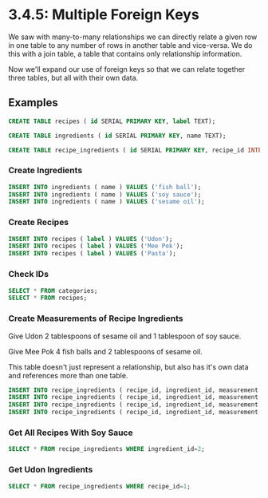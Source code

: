 # 3.4.5: Multiple Foreign Keys



We saw with many-to-many relationships we can directly relate a given row in one table to any number of rows in another table and vice-versa. We do this with a join table, a table that contains only relationship information. 

Now we'll expand our use of foreign keys so that we can relate together three tables, but all with their own data.

## Examples

```sql
CREATE TABLE recipes ( id SERIAL PRIMARY KEY, label TEXT);

CREATE TABLE ingredients ( id SERIAL PRIMARY KEY, name TEXT);

CREATE TABLE recipe_ingredients ( id SERIAL PRIMARY KEY, recipe_id INTEGER, ingredient_id INTEGER, measurement TEXT);
```

### Create Ingredients

```sql
INSERT INTO ingredients ( name ) VALUES ('fish ball');
INSERT INTO ingredients ( name ) VALUES ('soy sauce');
INSERT INTO ingredients ( name ) VALUES ('sesame oil');
```

### Create Recipes

```sql
INSERT INTO recipes ( label ) VALUES ('Udon');
INSERT INTO recipes ( label ) VALUES ('Mee Pok');
INSERT INTO recipes ( label ) VALUES ('Pasta');
```

### Check IDs

```sql
SELECT * FROM categories;
SELECT * FROM recipes;
```

### Create Measurements of Recipe Ingredients

Give Udon 2 tablespoons of sesame oil and 1 tablespoon of soy sauce.

Give Mee Pok 4 fish balls and 2 tablespoons of sesame oil. 

This table doesn't just represent a relationship, but also has it's own data and references more than one table.

```sql
INSERT INTO recipe_ingredients ( recipe_id, ingredient_id, measurement ) VALUES (1, 2, '2 tbls');
INSERT INTO recipe_ingredients ( recipe_id, ingredient_id, measurement ) VALUES (1, 3, '1 tbls');
INSERT INTO recipe_ingredients ( recipe_id, ingredient_id, measurement ) VALUES (2, 1, '4');
INSERT INTO recipe_ingredients ( recipe_id, ingredient_id, measurement ) VALUES (2, 3, '2 tbls');
```

### Get All Recipes With Soy Sauce

```sql
SELECT * FROM recipe_ingredients WHERE ingredient_id=2;
```

### Get Udon Ingredients

```sql
SELECT * FROM recipe_ingredients WHERE recipe_id=1;
```


